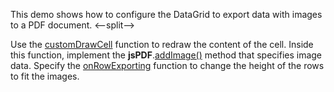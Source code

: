 This demo shows how to configure the DataGrid to export data with images to a PDF document.
<--split-->

Use the [customDrawCell](/Documentation/ApiReference/Common/Object_Structures/PdfExportDataGridProps/#customDrawCell) function to redraw the content of the cell. Inside this function, implement the **jsPDF**.<a href="https://raw.githack.com/parallax/jsPDF/master/docs/module-addImage.html#~addImage" target="_blank">addImage()</a> method that specifies image data. Specify the [onRowExporting](/Documentation/ApiReference/Common/Object_Structures/PdfExportDataGridProps/#onRowExporting) function to change the height of the rows to fit the images.